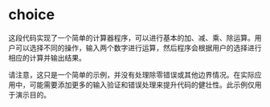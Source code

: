 # choice
这段代码实现了一个简单的计算器程序，可以进行基本的加、减、乘、除运算。用户可以选择不同的操作，输入两个数字进行运算，然后程序会根据用户的选择进行相应的计算并输出结果。

请注意，这只是一个简单的示例，并没有处理除零错误或其他边界情况。在实际应用中，可能需要添加更多的输入验证和错误处理来提升代码的健壮性。此示例仅用于演示目的。
